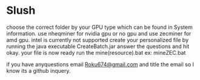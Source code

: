 # Slush

choose the correct folder by your GPU type which can be found in System information.
use nheqminer for nvidia gpu or no gpu and use zecminer for amd gpu. intel is currently not supported
create your personalized file by running the java executable CreateBatch.jar
answer the questions and hit okay.
your file is now ready
run the mine(resource).bat ex: mineZEC.bat

if you have anyquestions email Roku674@gmail.com and title the email so I know its a github inquery.
